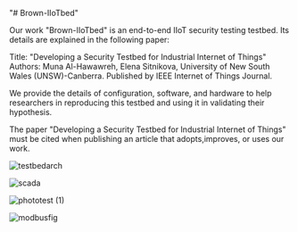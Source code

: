 "# Brown-IIoTbed"


Our work "Brown-IIoTbed" is an end-to-end IIoT security testing testbed. Its details are explained in the following paper:

Title: "Developing a Security Testbed for Industrial Internet of Things"
Authors: Muna Al-Hawawreh, Elena Sitnikova, University of New South Wales (UNSW)-Canberra. Published by IEEE Internet of Things Journal.


We provide the details of configuration, software, and hardware to help researchers in reproducing this testbed and using it in validating their hypothesis.



The paper "Developing a Security Testbed for Industrial Internet of Things"  must be cited when publishing an article that adopts,improves, or uses our work. 




![testbedarch](https://user-images.githubusercontent.com/39436143/153318901-075888ae-a508-4b6a-aa55-780d6ee7817f.png)

![scada](https://user-images.githubusercontent.com/39436143/153317319-1556d33b-b8fe-4a66-a072-5514690b0b2f.png)

![phototest (1)](https://user-images.githubusercontent.com/39436143/153317338-36a9f3f9-d0ea-459d-b469-501d58c6a436.png)

![modbusfig](https://user-images.githubusercontent.com/39436143/153317439-ee540f0e-2a9f-4f5c-8c7c-2f3d25982294.png)
